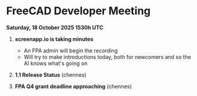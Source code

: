 # FreeCAD Developer Meeting

**Saturday, 18 October 2025 1530h UTC**

1. **screenapp.io is taking minutes**
   - An FPA admin will begin the recording
   - Will try to make introductions today, both for newcomers and so the AI knows what's going on

2. **1.1 Release Status** (chennes)

3. **FPA Q4 grant deadline approaching** (chennes)
